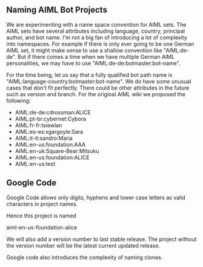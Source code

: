 ## Naming AIML Bot Projects ##

We are experimenting with a name space convention for AIML sets. The AIML sets have several attributes including language, country, principal author, and bot name. I'm not a big fan of introducing a lot of complexity into namespaces. For example if there is only ever going to be one German AIML set, it might make sense to use a shallow convention like "AIML:de-de". But if there comes a time when we have multiple German AIML personalities, we may have to use "AIML:de-de:botmaster:bot-name".

For the time being, let us say that a fully qualified bot path name is "AIML:language-country:botmaster:bot-name". We do have some unusual cases that don't fit perfectly. There could be other attributes in the future such as version and branch.  For the original AIML wiki we proposed the following:


  * AIML:de-de:cdrossman:ALICE
  * AIML:pt-br:cybernet:Cybora
  * AIML:fr-fr:tsiewlan
  * AIML:es-es:xgargoyle:Sara
  * AIML:it-it:sandro:Maria
  * AIML:en-us:foundation:AAA
  * AIML:en-uk:Square-Bear:Mitsuku
  * AIML:en-us:foundation:ALICE
  * AIML:en-us:test

## Google Code ##

Google Code allows only digits, hyphens and lower case letters as valid characters in project names.

Hence this project is named

aiml-en-us-foundation-alice

We will also add a version number to last stable release.  The project without the version number will be the latest current updated release.

Google code also introduces the complexity of naming clones.